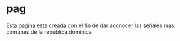 # pag
Esta pagina esta creada con el fin de dar  aconocer las señales mas comunes de la republica dominica
